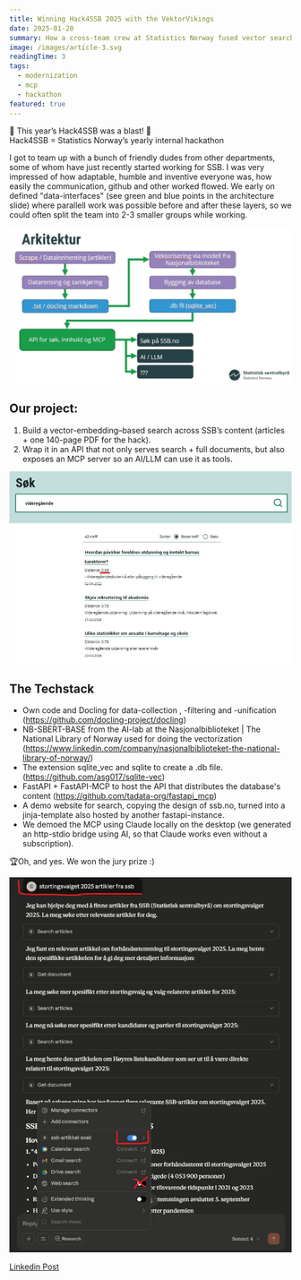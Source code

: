 ```yaml
---
title: Winning Hack4SSB 2025 with the VektorVikings
date: 2025-01-20
summary: How a cross-team crew at Statistics Norway fused vector search, MCP tooling, and clear interfaces to win the yearly hackathon.
image: /images/article-3.svg
readingTime: 3
tags:
  - modernization
  - mcp
  - hackathon
featured: true
---
```


🚀 This year’s Hack4SSB was a blast! 🎉 \
Hack4SSB = Statistics Norway’s yearly internal hackathon

I got to team up with a bunch of friendly dudes from other departments, some of whom have just recently started working for SSB. I was very impressed of how adaptable, humble and inventive everyone was, how easily the communication, github and other worked flowed. We early on defined "data-interfaces" (see green and blue points in the architecture slide) where parallell work was possible before and after these layers, so we could often split the team into 2-3 smaller groups while working.

![Architecture of the VektorVikings solution](/articles/hack4ssb_2025/ssb_vektor_architecture.jpeg)

## Our project:
1. Build a vector-embedding–based search across SSB’s content (articles + one 140-page PDF for the hack).
2. Wrap it in an API that not only serves search + full documents, but also exposes an MCP server so an AI/LLM can use it as tools.

![The search with distance](/articles/hack4ssb_2025/ssb_vektor_distance.jpeg)

## The Techstack
- Own code and Docling for data-collection , -filtering and -unification (https://github.com/docling-project/docling) 
- NB-SBERT-BASE from the AI-lab at the Nasjonalbiblioteket | The National Library of Norway used for doing the vectorization (https://www.linkedin.com/company/nasjonalbiblioteket-the-national-library-of-norway/)
- The extension sqlite_vec and sqlite to create a .db file. (https://github.com/asg017/sqlite-vec)
- FastAPI + FastAPI-MCP to host the API that distributes the database's content (https://github.com/tadata-org/fastapi_mcp)
- A demo website for search, copying the design of ssb.no, turned into a jinja-template also hosted by another fastapi-instance.
- We demoed the MCP using Claude locally on the desktop (we generated an http-stdio bridge using AI, so that Claude works even without a subscription).



🏆Oh, and yes. We won the jury prize :)


![Talking to the MCP with Claude locally](/articles/hack4ssb_2025/claude_ssb_tool.jpeg)


[Linkedin Post](https://www.linkedin.com/posts/carl-corneil-4312098_this-years-hack4ssb-was-a-blast-activity-7375777931467505664-c4O-?utm_source=share&utm_medium=member_desktop&rcm=ACoAAAF0VyUBdrGG8-FuXJm0WAX4jPU4gHEdks0)